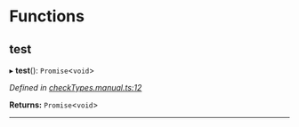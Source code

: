 

# Functions

<a id="test"></a>

##  test

▸ **test**(): `Promise`<`void`>

*Defined in [checkTypes.manual.ts:12](https://github.com/polkadot-js/api/blob/91341e6/packages/api/src/checkTypes.manual.ts#L12)*

**Returns:** `Promise`<`void`>

___

